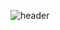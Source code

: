 ![header](https://capsule-render.vercel.app/api?type=shark&color=auto&height=300&section=header&text=ML-basic&fontSize=90)
